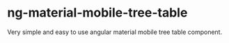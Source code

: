 # ng-material-mobile-tree-table
Very simple and easy to use angular material mobile tree table component.

